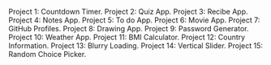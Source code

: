 Project 1: Countdown Timer.
Project 2: Quiz App.
Project 3: Recibe App.
Project 4: Notes App.
Project 5: To do App.
Project 6: Movie App.
Project 7: GitHub Profiles.
Project 8: Drawing App.
Project 9: Password Generator.
Project 10: Weather App.
Project 11: BMI Calculator.
Project 12: Country Information.
Project 13: Blurry Loading.
Project 14: Vertical Slider.
Project 15: Random Choice Picker.